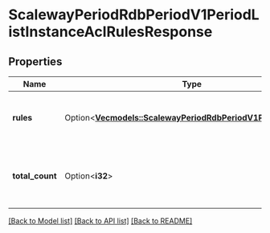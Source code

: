 # ScalewayPeriodRdbPeriodV1PeriodListInstanceAclRulesResponse

## Properties

Name | Type | Description | Notes
------------ | ------------- | ------------- | -------------
**rules** | Option<[**Vec<models::ScalewayPeriodRdbPeriodV1PeriodAclRule>**](scaleway.rdb.v1.ACLRule.md)> | List of ACL rules present on a Database Instance. | [optional]
**total_count** | Option<**i32**> | Total count of ACL rules present on a Database Instance. | [optional]

[[Back to Model list]](../README.md#documentation-for-models) [[Back to API list]](../README.md#documentation-for-api-endpoints) [[Back to README]](../README.md)


